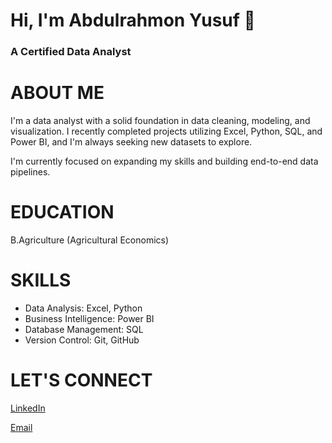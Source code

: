 # Hi, I'm Abdulrahmon Yusuf 👋
### A Certified Data Analyst

# ABOUT ME
I'm a data analyst with a solid foundation in data cleaning, modeling, and visualization. I recently completed projects utilizing Excel, Python, SQL, and Power BI, and I'm always seeking new datasets to explore.

I'm currently focused on expanding my skills and building end-to-end data pipelines.

# EDUCATION
B.Agriculture (Agricultural Economics)

# SKILLS
- Data Analysis: Excel, Python
- Business Intelligence: Power BI
- Database Management: SQL
- Version Control: Git, GitHub

# LET'S CONNECT
[LinkedIn](https://www.linkedin.com/in/abdulrahmon-yusuf)

[Email](mailto:adedoyinyusuf997@gmail.com)
